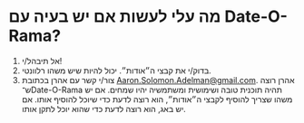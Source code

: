 # מה עלי לעשות אם יש בעיה עם Date-O-Rama?

1. אל תיבהל/י!
2. בדוק/י את קבצי ה״אודות״. יכול להיות שיש משהו רלוונטי.
3. צור/י קשר עם אהרן בכתובת [Aaron.Solomon.Adelman@gmail.com](). אהרן רוצה ש־Date-O-Rama תהיה תוכנית טובה ושימושית ומשתמשיה יהיו שמחים. אם יש משהו שצריך להוסיף לקבצי ה״אודות״, הוא רוצה לדעת כדי שיוכל להוסיף אותו. אם יש באג, הוא רוצה לדעת כדי שהוא יוכל לתקן אותו.

